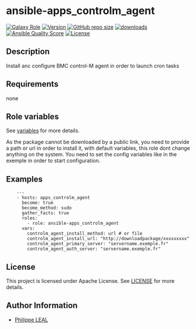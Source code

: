 # ansible-apps_controlm_agent

[![Galaxy Role](https://img.shields.io/badge/galaxy-apps_controlm_agent-purple?style=flat)](https://galaxy.ansible.com/lotusnoir/apps_controlm_agent)
[![Version](https://img.shields.io/github/release/lotusnoir/ansible-apps_controlm_agent.svg)](https://github.com/lotusnoir/ansible-apps_controlm_agent/releases/latest)
[![GitHub repo size](https://img.shields.io/github/repo-size/lotusnoir/ansible-apps_controlm_agent?color=orange&style=flat)](https://galaxy.ansible.com/lotusnoir/apps_controlm_agent)
[![downloads](https://img.shields.io/ansible/role/d/)](https://galaxy.ansible.com/lotusnoir/apps_controlm_agent)
[![Ansible Quality Score](https://img.shields.io/ansible/quality/)](https://galaxy.ansible.com/lotusnoir/apps_controlm_agent)
[![License](https://img.shields.io/badge/license-Apache--2.0-brightgreen?style=flat)](https://opensource.org/licenses/Apache-2.0)

## Description

Install anc configure BMC control-M agent in order to launch cron tasks
## Requirements

none

## Role variables

See [variables](/defaults/main.yml) for more details.

As the package cannot be downloaded by a public link, you need to provide a path or url in order to install it, with default variables, this role dont change anything on the system. You need to set the config variables like in the exemple in order to start configuration.

## Examples

        ---
        - hosts: apps_controlm_agent
          become: true
          become_method: sudo
          gather_facts: true
          roles:
            - role: ansible-apps_controlm_agent
          vars:
            controlm_agent_install_method: url # or file
            controlm_agent_install_url: "http://downloadpackage/xxxxxxxxx"
            controlm_agent_primary_server: "servername.exemple.fr"
            controlm_agent_auth_server: "servername.exemple.fr"



## License

This project is licensed under Apache License. See [LICENSE](/LICENSE) for more details.

## Author Information

- [Philippe LEAL](https://github.com/lotusnoir)
